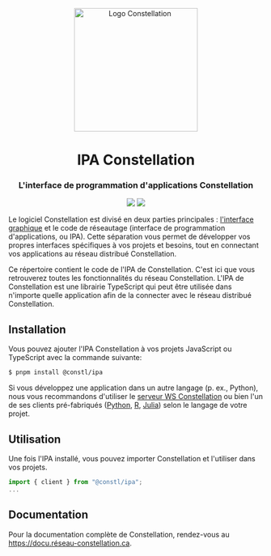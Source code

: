 <p align="center">
  <a href="https://docu.réseau-constellation.ca" title="Constellation">
    <img src="https://docu.xn--rseau-constellation-bzb.ca/logo.svg" alt="Logo Constellation" width="244" />
  </a>
</p>
<h1 align="center">IPA Constellation</h1>
<h3 align="center">L'interface de programmation d'applications Constellation</h3>

<p align="center">
  <a href="https://github.com/reseau-constellation/ipa/actions/workflows/tests.yml"><img src="https://github.com/reseau-constellation/ipa/actions/workflows/tests.yml/badge.svg"></a>
  <a href="https://codecov.io/gh/reseau-constellation/ipa" >
 <img src="https://codecov.io/gh/reseau-constellation/ipa/branch/main/graph/badge.svg?token=D41D2XBE0P"/>
 </a>
  <br>
</p>


Le logiciel Constellation est divisé en deux parties principales :
[l'interface graphique](https://github.com/reseau-constellation/constellation/)
et le code de réseautage (interface de programmation d'applications, ou IPA).
Cette séparation vous permet de développer vos propres interfaces spécifiques
à vos projets et besoins, tout en connectant vos applications au réseau
distribué Constellation.

Ce répertoire contient le code de l'IPA de Constellation.
C'est ici que vous retrouverez toutes les fonctionnalités du réseau
Constellation. L'IPA de Constellation est une librairie TypeScript qui peut être utilisée dans n'importe quelle application afin de la connecter avec le réseau
distribué Constellation.

## Installation
Vous pouvez ajouter l'IPA Constellation à vos projets JavaScript ou TypeScript
avec la commande suivante:

```sh
$ pnpm install @constl/ipa
```

Si vous développez une application dans un autre langage (p. ex., Python),
nous vous recommandons d'utiliser le [serveur WS Constellation](https://github.com/reseau-constellation/serveur-ws) ou bien l'un de ses clients pré-fabriqués
([Python](https://github.com/reseau-constellation/client-python),
[R](https://github.com/reseau-constellation/client-r), [Julia](https://github.com/reseau-constellation/Constellation.jl))
selon le langage de votre projet.

## Utilisation
Une fois l'IPA installé, vous pouvez importer Constellation et l'utiliser dans vos
projets.

```TypeScript
import { client } from "@constl/ipa";
...

```

## Documentation
Pour la documentation complète de Constellation, rendez-vous au https://docu.réseau-constellation.ca.
